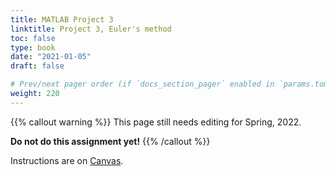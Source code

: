 ```yaml
---
title: MATLAB Project 3
linktitle: Project 3, Euler's method
toc: false
type: book
date: "2021-01-05"
draft: false

# Prev/next pager order (if `docs_section_pager` enabled in `params.toml`)
weight: 220
---
```


{{% callout warning %}}
This page still needs editing for Spring, 2022.

**Do not do this assignment yet!**
{{% /callout %}}

Instructions are on [Canvas](https://njit.instructure.com/courses/22634/assignments/207553).
 


